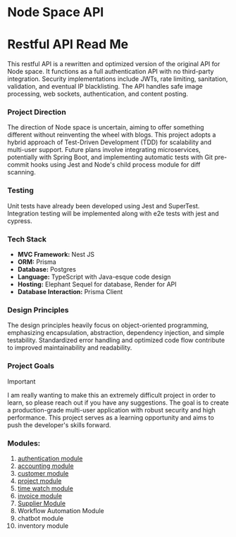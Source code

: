 # Node Space API

# Restful API Read Me

This restful API is a rewritten and optimized version of the original API for Node space. It functions as a full authentication API with no third-party integration. Security implementations include JWTs, rate limiting, sanitation, validation, and eventual IP blacklisting. The API handles safe image processing, web sockets, authentication, and content posting.

### Project Direction
The direction of Node space is uncertain, aiming to offer something different without reinventing the wheel with blogs. This project adopts a hybrid approach of Test-Driven Development (TDD) for scalability and multi-user support. Future plans involve integrating microservices, potentially with Spring Boot, and implementing automatic tests with Git pre-commit hooks using Jest and Node's child process module for diff scanning.

### Testing
Unit tests have already been developed using Jest and SuperTest.
Integration testing will be implemented along with e2e tests with jest and cypress.

### Tech Stack
- **MVC Framework:** Nest JS
- **ORM:** Prisma
- **Database:** Postgres
- **Language:** TypeScript with Java-esque code design
- **Hosting:** Elephant Sequel for database, Render for API
- **Database Interaction:** Prisma Client

### Design Principles
The design principles heavily focus on object-oriented programming, emphasizing encapsulation, abstraction, dependency injection, and simple testability. Standardized error handling and optimized code flow contribute to improved maintainability and readability.

### Project Goals
> [!IMPORTANT]
> I am really wanting to make this an extremely difficult project in order to learn, so please reach out if you have any suggestions.
> The goal is to create a production-grade multi-user application with robust security and high performance. This project serves as a learning opportunity and aims to push the developer's skills forward.

### Modules: 
1. [authentication module](/src/0-authentication-module/README.md)
2. [accounting module](/src/0-accounting-module/README.md)
3. [customer module](/src/0-customer-module/README.md)
4. [project module](/src/0-project-module/README.md)
5. [time watch module](/src/0-time-watch-module/README.md)
6. [invoice module](/src/0-invoice-module/README.md)
7. [Supplier Module](/src/0-supplier-module/README.md)
7. Workflow Automation Module
8. chatbot module
9. inventory module
